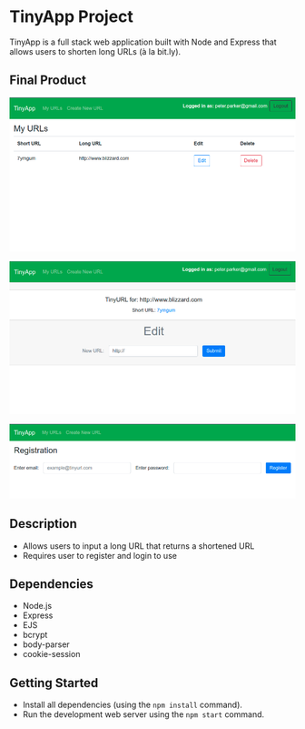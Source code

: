 # TinyApp Project

TinyApp is a full stack web application built with Node and Express that allows users to shorten long URLs (à la bit.ly).

## Final Product

!["The main URL page"](https://github.com/Kagin007/tinyapp/blob/master/docs/tinyAppUrls.png?raw=true)

!["Can edit URLs"](https://github.com/Kagin007/tinyapp/blob/master/docs/tinyAppEdit.png?raw=true)

!["Requires users to register](https://github.com/Kagin007/tinyapp/blob/master/docs/tinyAppRegister.png?raw=true)

## Description
- Allows users to input a long URL that returns a shortened URL
- Requires user to register and login to use

## Dependencies

- Node.js
- Express
- EJS
- bcrypt
- body-parser
- cookie-session

## Getting Started

- Install all dependencies (using the `npm install` command).
- Run the development web server using the `npm start` command.